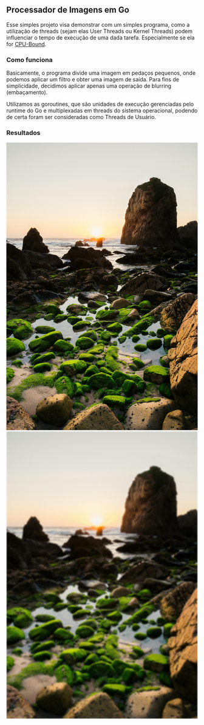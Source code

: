 ## Processador de Imagens em Go

Esse simples projeto visa demonstrar com um simples programa, como a utilização
de threads (sejam elas User Threads ou Kernel Threads) podem influenciar o tempo
de execução de uma dada tarefa. Especialmente se ela for [CPU-Bound](https://en.wikipedia.org/wiki/CPU-bound).

### Como funciona

Basicamente, o programa divide uma imagem em pedaços pequenos, onde podemos
aplicar um filtro e obter uma imagem de saída. Para fins de simplicidade, 
decidimos aplicar apenas uma operação de blurring (embaçamento).

Utilizamos as goroutines, que são unidades de execução gerenciadas pelo 
runtime do Go e multiplexadas em threads do sistema operacional, podendo
de certa foram ser consideradas como Threads de Usuário.

### Resultados

![Imagem Original](./assets/beach.jpg) ![Imagem Embaçada](./assets/beach_blurred.jpg)
